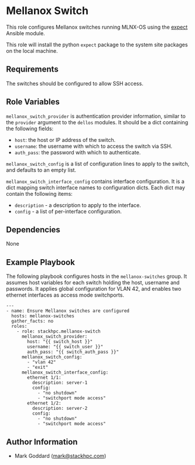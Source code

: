 Mellanox Switch
===============

This role configures Mellanox switches running MLNX-OS using the
[expect](http://docs.ansible.com/ansible/latest/modules/expect_module.html)
Ansible module.

This role will install the python `expect` package to the system site packages
on the local machine.

Requirements
------------

The switches should be configured to allow SSH access.

Role Variables
--------------

`mellanox_switch_provider` is authentication provider information,
similar to the `provider` argument to the `dellos` modules. It should be a dict
containing the following fields:

- `host`: the host or IP address of the switch.
- `username`: the username with which to access the switch via SSH.
- `auth_pass`: the password with which to authenticate.

`mellanox_switch_config` is a list of configuration lines to apply to
the switch, and defaults to an empty list.

`mellanox_switch_interface_config` contains interface configuration.
It is a dict mapping switch interface names to configuration dicts. Each dict
may contain the following items:

- `description` - a description to apply to the interface.
- `config` - a list of per-interface configuration.

Dependencies
------------

None

Example Playbook
----------------

The following playbook configures hosts in the `mellanox-switches` group.  It
assumes host variables for each switch holding the host, username and
passwords.  It applies global configuration for VLAN 42, and enables two
ethernet interfaces as access mode switchports.

    ---
    - name: Ensure Mellanox switches are configured
      hosts: mellanox-switches
      gather_facts: no
      roles:
        - role: stackhpc.mellanox-switch
          mellanox_switch_provider:
            host: "{{ switch_host }}"
            username: "{{ switch_user }}"
            auth_pass: "{{ switch_auth_pass }}"
          mellanox_switch_config:
            - "vlan 42"
            - "exit"
          mellanox_switch_interface_config:
            ethernet 1/1:
              description: server-1
              config:
                - "no shutdown"
                - "switchport mode access"
            ethernet 1/2:
              description: server-2
              config:
                - "no shutdown"
                - "switchport mode access"

Author Information
------------------

- Mark Goddard (<mark@stackhpc.com>)
